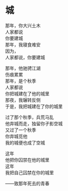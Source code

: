 # 城

那年，你大兴土木  
人家都说  
你要建城  
那年，我寝食难安  
因为，  
人家都说，你要建城  

那年，他驰骋江湖  
伤痕累累  
那年，是个秋季  
人家都说  
你把城建在了他的城里  
那夜，我辗转反侧  
于是，我把城建在了你的城里  

过了那个秋季，兵荒马乱  
他弃城而走，独留你孑影空城  
又过了一个秋季  
你弃城觅他  
我的城便也成了空城  

这年  
他把你囚禁在他的城里  
这年  
我把自己囚禁在你的城里  

——致那年死去的青春
